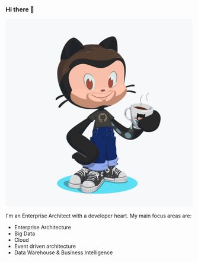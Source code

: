 ### Hi there 👋

![octocat](arne_octocat_2.png)

I'm an Enterprise Architect with a developer heart. My main focus areas are:

- Enterprise Architecture
- Big Data
- Cloud
- Event driven architecture
- Data Warehouse & Business Intelligence

<!--
**arossmann/arossmann** is a ✨ _special_ ✨ repository because its `README.md` (this file) appears on your GitHub profile.

Here are some ideas to get you started:

- 🔭 I’m currently working on ...
- 🌱 I’m currently learning ...
- 👯 I’m looking to collaborate on ...
- 🤔 I’m looking for help with ...
- 💬 Ask me about ...
- 📫 How to reach me: ...
- 😄 Pronouns: ...
- ⚡ Fun fact: ...
-->
